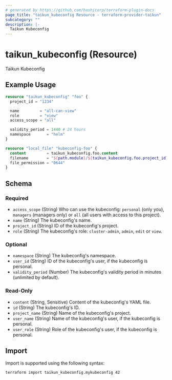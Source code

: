 ```yaml
---
# generated by https://github.com/hashicorp/terraform-plugin-docs
page_title: "taikun_kubeconfig Resource - terraform-provider-taikun"
subcategory: ""
description: |-
  Taikun Kubeconfig
---
```


# taikun_kubeconfig (Resource)

Taikun Kubeconfig

## Example Usage

```terraform
resource "taikun_kubeconfig" "foo" {
  project_id = "1234"

  name         = "all-can-view"
  role         = "view"
  access_scope = "all"

  validity_period = 1440 # 24 hours
  namespace       = "helm"
}

resource "local_file" "kubeconfig-foo" {
  content         = taikun_kubeconfig.foo.content
  filename        = "${path.module}/${taikun_kubeconfig.foo.project_id}-kubeconfig.yaml"
  file_permission = "0644"
}
```

<!-- schema generated by tfplugindocs -->
## Schema

### Required

- `access_scope` (String) Who can use the kubeconfig: `personal` (only you), `managers` (managers only) or `all` (all users with access to this project).
- `name` (String) The kubeconfig's name.
- `project_id` (String) ID of the kubeconfig's project.
- `role` (String) The kubeconfig's role: `cluster-admin`, `admin`, `edit` or `view`.

### Optional

- `namespace` (String) The kubeconfig's namespace.
- `user_id` (String) ID of the kubeconfig's user, if the kubeconfig is personal.
- `validity_period` (Number) The kubeconfig's validity period in minutes (unlimited by default).

### Read-Only

- `content` (String, Sensitive) Content of the kubeconfig's YAML file.
- `id` (String) The kubeconfig's ID.
- `project_name` (String) Name of the kubeconfig's project.
- `user_name` (String) Name of the kubeconfig's user, if the kubeconfig is personal.
- `user_role` (String) Role of the kubeconfig's user, if the kubeconfig is personal.

## Import

Import is supported using the following syntax:

```shell
terraform import taikun_kubeconfig.mykubeconfig 42
```
